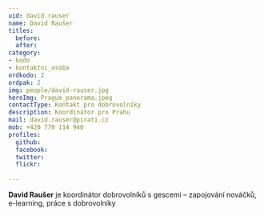 ```yaml
---
uid: david.rauser
name: David Raušer
titles:
  before: 
  after:
category: 
- kodo
- kontaktni_osoba
ordkodo: 2
ordpak: 2	
img: people/david-rauser.jpg
heroImg: Prague_panorama.jpeg
contactType: Kontakt pro dobrovolníky
description: Koordinátor pro Prahu
mail: david.rauser@pirati.cz
mob: +420 770 114 940
profiles:
  github:       
  facebook: 
  twitter: 		  
  flickr:
	  
---
```


**David Raušer** je koordinátor dobrovolníků s gescemi – zapojování nováčků, e-learning, práce s dobrovolníky



